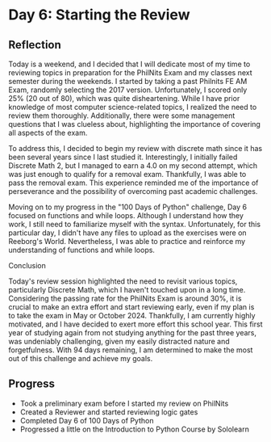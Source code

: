 # Day 6: Starting the Review

## Reflection
 Today is a weekend, and I decided that I will dedicate most of my time to reviewing topics in preparation for the PhilNits Exam and my classes next semester during the weekends. I started by taking a past Philnits FE AM Exam, randomly selecting the 2017 version. Unfortunately, I scored only 25% (20 out of 80), which was quite disheartening. While I have prior knowledge of most computer science-related topics, I realized the need to review them thoroughly. Additionally, there were some management questions that I was clueless about, highlighting the importance of covering all aspects of the exam.

 To address this, I decided to begin my review with discrete math since it has been several years since I last studied it. Interestingly, I initially failed Discrete Math 2, but I managed to earn a 4.0 on my second attempt, which was just enough to qualify for a removal exam. Thankfully, I was able to pass the removal exam. This experience reminded me of the importance of perseverance and the possibility of overcoming past academic challenges.

 Moving on to my progress in the "100 Days of Python" challenge, Day 6 focused on functions and while loops. Although I understand how they work, I still need to familiarize myself with the syntax. Unfortunately, for this particular day, I didn't have any files to upload as the exercises were on Reeborg's World. Nevertheless, I was able to practice and reinforce my understanding of functions and while loops.

Conclusion

 Today's review session highlighted the need to revisit various topics, particularly Discrete Math, which I haven't touched upon in a long time. Considering the passing rate for the PhilNits Exam is around 30%, it is crucial to make an extra effort and start reviewing early, even if my plan is to take the exam in May or October 2024. Thankfully, I am currently highly motivated, and I have decided to exert more effort this school year. This first year of studying again from not studying anything for the past three years, was undeniably challenging, given my easily distracted nature and forgetfulness. With 94 days remaining, I am determined to make the most out of this challenge and achieve my goals.

## Progress
 - Took a preliminary exam before I started my review on PhilNits
 - Created a Reviewer and started reviewing logic gates
 - Completed Day 6 of 100 Days of Python
 - Progressed a little on the Introduction to Python Course by Sololearn
